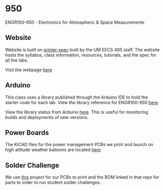 # 950

ENGR100-950 - Electronics for Atmospheric & Space Measurements

## Website

Website is built on [primer-spec](https://github.com/eecs485staff/primer-spec) built by the UM EECS 485 staff. The website hosts the syllabus, class information, resources, tutorials, and the spec for all the labs.

Visit the webpage [here](https://950.engr100.org)

## Arduino

This class uses a library published through the Arduino IDE to hold the starter code for each lab. View the library reference for ENGR100-950 [here](https://www.arduino.cc/reference/en/libraries/engr100-950/).

View the library status from Arduino [here](https://downloads.arduino.cc/libraries/logs/github.com/engin100/950/). This is useful for monitoring builds and deployments of new versions.

## Power Boards

The KiCAD files for the power management PCBs we print and launch on high altitude weather balloons are located [here](https://github.com/engin100/power-boards)

## Solder Challenge

We use [this](https://github.com/engin100/solder-challenge) project for our PCBs to print and the BOM linked in that repo for parts to order to run student solder challenges.
